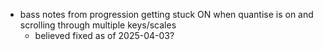 - bass notes from progression getting stuck ON when quantise is on and scrolling through multiple keys/scales 
	- believed fixed as of 2025-04-03?
